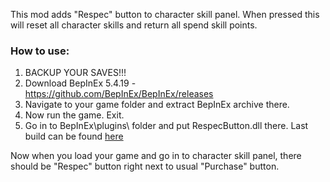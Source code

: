 This mod adds "Respec" button to character skill panel. When pressed this will reset all character skills and return all spend skill points.

### How to use:
1) BACKUP YOUR SAVES!!!
2) Download BepInEx 5.4.19  - https://github.com/BepInEx/BepInEx/releases
3) Navigate to your game folder and extract BepInEx archive there.
4) Now run the game. Exit.
5) Go in to BepInEx\plugins\ folder and put RespecButton.dll there. Last build can be found [here](Release/)

Now when you load your game and go in to character skill panel, there should be "Respec" button right next to usual "Purchase" button.

